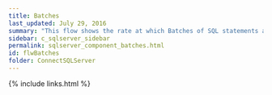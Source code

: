 ```yaml
---
title: ﻿Batches
last_updated: July 29, 2016
summary: "This flow shows the rate at which Batches of SQL statements are being submitted to SQL Server for execution."
sidebar: c_sqlserver_sidebar
permalink: sqlserver_component_batches.html
id: flwBatches
folder: ConnectSQLServer
---
```


{% include links.html %}
